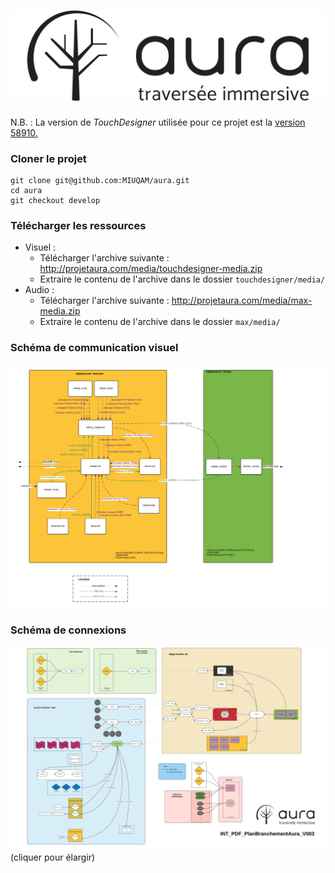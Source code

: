 # ![Aura - Traversée immersive](doc/logo.png)

N.B. : La version de _TouchDesigner_ utilisée pour ce projet est la [version 58910.](http://www.derivative.ca/Builds/TouchDesigner088.58910.64-Bit.exe)

### Cloner le projet
```
git clone git@github.com:MIUQAM/aura.git
cd aura
git checkout develop
```

### Télécharger les ressources
- Visuel :
  - Télécharger l'archive suivante : http://projetaura.com/media/touchdesigner-media.zip
  - Extraire le contenu de l'archive dans le dossier `touchdesigner/media/`
- Audio :
  - Télécharger l'archive suivante : http://projetaura.com/media/max-media.zip
  - Extraire le contenu de l'archive dans le dossier `max/media/`


### Schéma de communication visuel
![Schéma de communication visuel](doc/schema_visuel.png)

### Schéma de connexions
![Schéma de connexions](doc/schema_connexions.png)
(cliquer pour élargir)